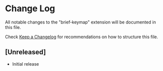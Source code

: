 # Change Log
All notable changes to the "brief-keymap" extension will be documented in this file.

Check [Keep a Changelog](http://keepachangelog.com/) for recommendations on how to structure this file.

## [Unreleased]
- Initial release